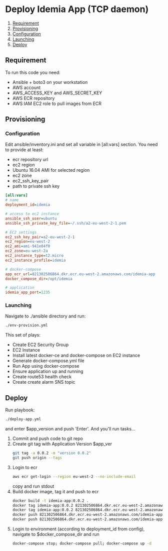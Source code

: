 # Deploy Idemia App (TCP daemon)

1. [Requirement](#requirement)
2. [Provisioning](#provisioning)
3. [Configuration](#configuration)
4. [Launching](#launching)
5. [Deploy](#deploy)

## Requirement <a name="requirement"></a>

To run this code you need:
* Ansible + boto3 on your workstation
* AWS account
* AWS_ACCESS_KEY and AWS_SECRET_KEY
* AWS ECR repository
* AWS IAM EC2 role to pull images from ECR


## Provisioning <a name="provisioning"></a>

### Configuration <a name="configuration"></a>

Edit ansible/inventory.ini
and set all variable in [all:vars] section.
You need to provide at least: 
* ecr repository url 
* ec2 region 
* Ubuntu 16.04 AMI for selected region
* ec2 zone
* ec2_ssh_key_pair
* path to private ssh key

```ini
[all:vars]
# name
deployment_id=idemia

# access to ec2 instance
ansible_ssh_user=ubuntu
ansible_ssh_private_key_file=~/.ssh/a2-eu-west-2-1.pem

# EC2 settings
ec2_ssh_key_pair=a2-eu-west-2-1
ec2_region=eu-west-2
ec2_ami=ami-941e04f0
ec2_zone=eu-west-2a
ec2_instance_type=t2.micro
ec2_instance_profile=idemia

# docker-compose
app_ecr_url=821302506864.dkr.ecr.eu-west-2.amazonaws.com/idemia-app
docker_compose_dir=/opt/idemia

# application
idemia_app_port=1235

```   

### Launching <a name="launching"></a>

Navigate to ./ansible directory and run:
```bash
./env-provision.yml
```
This set of plays:
* Create EC2 Security Group
* EC2 Instance
* Install latest docker-ce and docker-compose on EC2 instance
* Generate docker-compose.yml file
* Run App using docker-compose
* Ensure application up and running
* Create route53 health check
* Create create alarm SNS topic

## Deploy <a name="deploy"></a>

Run playbook:
```bash
./deploy-app.yml
```
and enter $app_version and push 'Enter'.
And you'll run tasks...
1. Commit and push code to git repo
2. Create git tag with Application Version $app_ver
    ```bash
    git tag -a 0.0.2 -m "version 0.0.2"
    git push origin --tags
    ```
3. Login to ecr
   ```bash
   aws ecr get-login --region eu-west-2 --no-include-email
   ```
   copy and run stdout
4. Build docker image, tag it and push to ecr
   ```bash
   docker build -t idemia-app:0.0.2 .
   docker tag idemia-app:0.0.2 821302506864.dkr.ecr.eu-west-2.amazonaws.com/idemia-app:0.0.2
   docker tag idemia-app:0.0.2 821302506864.dkr.ecr.eu-west-2.amazonaws.com/idemia-app:latest
   docker push 821302506864.dkr.ecr.eu-west-2.amazonaws.com/idemia-app:0.0.2
   docker push 821302506864.dkr.ecr.eu-west-2.amazonaws.com/idemia-app:latest
   ```
5. Login to environment (according to deployment_id from config), navigate to $docker_compose_dir and run
   ```bash
   docker-compose stop; docker-compose pull; docker-compose up -d
   ```